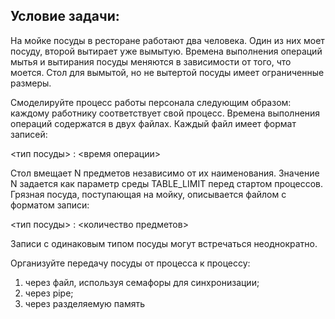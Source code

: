 ## Условие задачи:

На мойке посуды в ресторане работают два человека. Один из них моет посуду, второй вытирает уже вымытую. Времена выполнения операций мытья и вытирания посуды меняются в зависимости от того, что моется. Стол для вымытой, но не вытертой посуды имеет ограниченные размеры.

Смоделируйте процесс работы персонала следующим образом: каждому работнику соответствует свой процесс. Времена выполнения операций содержатся в двух файлах. Каждый файл имеет формат записей:

<тип посуды> : <время операции>

Стол вмещает N предметов независимо от их наименования. Значение N задается как параметр среды TABLE_LIMIT перед стартом процессов. Грязная посуда, поступающая на мойку, описывается файлом с форматом записи:

<тип посуды> : <количество предметов>

Записи с одинаковым типом посуды могут встречаться неоднократно.

Организуйте передачу посуды от процесса к процессу:

1) через файл, используя семафоры для синхронизации;
2) через pipe;
3) через разделяемую память
